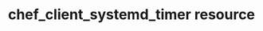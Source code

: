 ---
resource_reference: true
common_resource_functionality_multiple_packages: false
common_resource_functionality_resources_common_windows_security: false
cookbook_file_specificity: false
debug_recipes_chef_shell: false
handler_custom: false
handler_types: false
nameless_apt_update: false
nameless_build_essential: false
properties_multiple_packages: false
properties_resources_common_windows_security: false
properties_shortcode:
ps_credential_helper: false
registry_key: false
remote_directory_recursive_directories: false
remote_file_prevent_re_downloads: false
remote_file_unc_path: false
resource_directory_recursive_directories: false
resource_package_options: false
resources_common_atomic_update: false
resources_common_guard_interpreter: false
resources_common_guards: true
resources_common_notification: true
resources_common_properties: true
ruby_style_basics_chef_log: false
syntax_shortcode:
template_requirements: false
unit_file_verification: false
title: chef_client_systemd_timer resource
resource: chef_client_systemd_timer
aliases:
- "/resource_chef_client_systemd_timer.html"
menu:
  infra:
    title: chef_client_systemd_timer
    identifier: chef_infra/cookbook_reference/resources/chef_client_systemd_timer
      chef_client_systemd_timer
    parent: chef_infra/cookbook_reference/resources
resource_description_list:
- markdown: Use the **chef_client_systemd_timer** resource to setup the Chef Infra
    Client to run as a systemd timer.
resource_new_in: '16.0'
syntax_full_code_block: |-
  chef_client_systemd_timer 'name' do
    accept_chef_license      true, false # default value: false
    chef_binary_path         String # default value: "/opt/chef/bin/chef-client"
    config_directory         String # default value: "/etc/chef"
    daemon_options           Array
    delay_after_boot         String # default value: "1min"
    description              String # default value: "Chef Infra Client periodic execution"
    environment              Hash
    interval                 String # default value: "30min"
    job_name                 String # default value: "chef-client"
    run_on_battery           true, false # default value: true
    splay                    String # default value: "5min"
    user                     String # default value: "root"
    action                   Symbol # defaults to :add if not specified
  end
syntax_properties_list:
syntax_full_properties_list:
- "`chef_client_systemd_timer` is the resource."
- "`name` is the name given to the resource block."
- "`action` identifies which steps Chef Infra Client will take to bring the node into
  the desired state."
- "`accept_chef_license`, `chef_binary_path`, `config_directory`, `daemon_options`,
  `delay_after_boot`, `description`, `environment`, `interval`, `job_name`, `run_on_battery`,
  `splay`, and `user` are the properties available to this resource."
actions_list:
  :add:
    markdown: Add a systemd timer that runs Chef Infra Client.
  :nothing:
    shortcode: resources_common_actions_nothing.md
  :remove:
    markdown: Remove a systemd timer that runs Chef Infra Client.
properties_list:
- property: accept_chef_license
  ruby_type: true, false
  required: false
  default_value: 'false'
  description_list:
  - markdown: Accept the Chef Online Master License and Services Agreement. See <https://www.chef.io/online-master-agreement/>
- property: chef_binary_path
  ruby_type: String
  required: false
  default_value: "/opt/chef/bin/chef-client"
  description_list:
  - markdown: The path to the chef-client binary.
- property: config_directory
  ruby_type: String
  required: false
  default_value: "/etc/chef"
  description_list:
  - markdown: The path of the config directory.
- property: daemon_options
  ruby_type: Array
  required: false
  default_value: []
  description_list:
  - markdown: An array of options to pass to the chef-client command.
- property: delay_after_boot
  ruby_type: String
  required: false
  default_value: 1min
  description_list:
  - markdown: The time to wait after booting before the interval starts. This is expressed
      as a systemd time span such as `300seconds`, `1hr`, or `1m`. See <https://www.freedesktop.org/software/systemd/man/systemd.time.html>
      for a complete list of allowed time span values.
- property: description
  ruby_type: String
  required: false
  default_value: Chef Infra Client periodic execution
  description_list:
  - markdown: The description to add to the systemd timer. This will be displayed
      when running `systemctl status` for the timer.
- property: environment
  ruby_type: Hash
  required: false
  default_value: {}
  description_list:
  - markdown: A Hash containing additional arbitrary environment variables under which
      the systemd timer will be run in the form of `({'ENV_VARIABLE' => 'VALUE'})`.
- property: interval
  ruby_type: String
  required: false
  default_value: 30min
  description_list:
  - markdown: The interval to wait between executions. This is expressed as a systemd
      time span such as `300seconds`, `1hr`, or `1m`. See <https://www.freedesktop.org/software/systemd/man/systemd.time.html>
      for a complete list of allowed time span values.
- property: job_name
  ruby_type: String
  required: false
  default_value: chef-client
  description_list:
  - markdown: The name of the system timer to create.
- property: run_on_battery
  ruby_type: true, false
  required: false
  default_value: 'true'
  description_list:
  - markdown: Run the timer for Chef Infra Client if the system is on battery.
- property: splay
  ruby_type: String
  required: false
  default_value: 5min
  description_list:
  - markdown: A interval between 0 and X to add to the interval so that all chef-client
      commands don't execute at the same time. This is expressed as a systemd time
      span such as `300seconds`, `1hr`, or `1m`. See <https://www.freedesktop.org/software/systemd/man/systemd.time.html>
      for a complete list of allowed time span values.
- property: user
  ruby_type: String
  required: false
  default_value: root
  description_list:
  - markdown: The name of the user that Chef Infra Client runs as.
examples: |
  **Setup Chef Infra Client to run using the default 30 minute cadence**:

  ```ruby
  chef_client_systemd_timer "Run Chef Infra Client as a systemd timer"
  ```

  **Run Chef Infra Client every 1 hour**:

  ```ruby
  chef_client_systemd_timer "Run Chef Infra Client every 1 hour" do
    interval "1hr"
  end
  ```

  **Run Chef Infra Client with extra options passed to the client**:

  ```ruby
  chef_client_systemd_timer "Run an override recipe" do
    daemon_options ["--override-runlist mycorp_base::default"]
  end
  ```
---